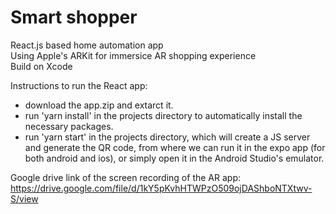 # Smart shopper
React.js based home automation app      
Using Apple's ARKit for immersice AR shopping experience      
Build on Xcode

Instructions to run the React app:
 - download the app.zip and extarct it.
 - run 'yarn install' in the projects directory to automatically install the necessary packages.
 - run 'yarn start' in the projects directory, which will create a JS server and generate the QR code, from where we can run it in the expo app (for both android and ios), or simply open it in the Android Studio's emulator.
 
 Google drive link of the screen recording of the AR app:    https://drive.google.com/file/d/1kY5pKvhHTWPzO509ojDAShboNTXtwv-S/view

